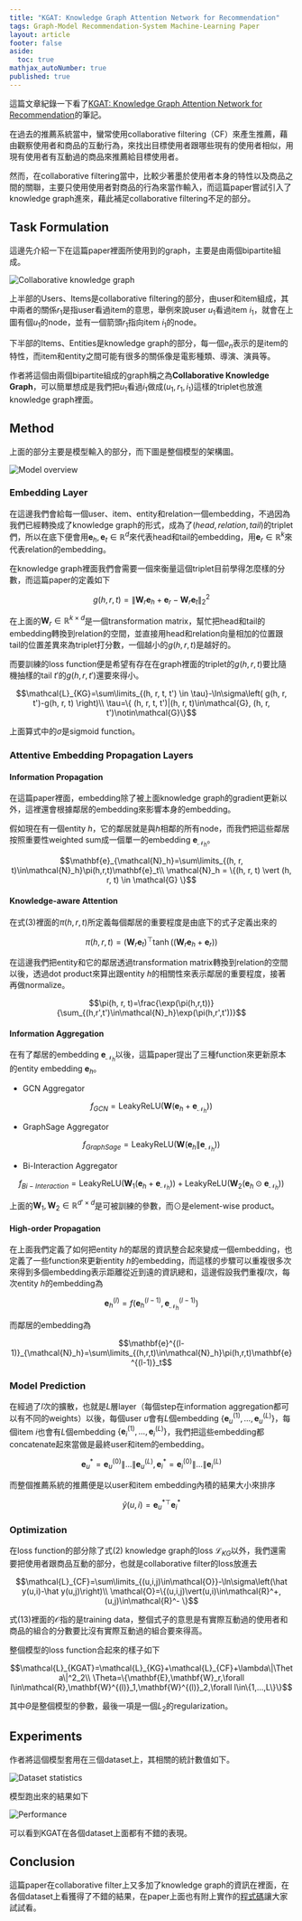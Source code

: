 ```yaml
---
title: "KGAT: Knowledge Graph Attention Network for Recommendation"
tags: Graph-Model Recommendation-System Machine-Learning Paper
layout: article
footer: false
aside:
  toc: true
mathjax_autoNumber: true
published: true
---
```


這篇文章紀錄一下看了[KGAT: Knowledge Graph Attention Network for Recommendation](https://arxiv.org/pdf/1905.07854.pdf)的筆記。

<!--more-->

在過去的推薦系統當中，蠻常使用collaborative filtering（CF）來產生推薦，藉由觀察使用者和商品的互動行為，來找出目標使用者跟哪些現有的使用者相似，用現有使用者有互動過的商品來推薦給目標使用者。

然而，在collaborative filtering當中，比較少著墨於使用者本身的特性以及商品之間的關聯，主要只使用使用者對商品的行為來當作輸入，而這篇paper嘗試引入了knowledge graph進來，藉此補足collaborative filtering不足的部分。

## Task Formulation

這邊先介紹一下在這篇paper裡面所使用到的graph，主要是由兩個bipartite組成。

![Collaborative knowledge graph](./collaborative_knowledge_graph.png)

上半部的Users、Items是collaborative filtering的部分，由user和item組成，其中兩者的關係$r_1$是指user看過item的意思，舉例來說user $u_1$看過item $i_1$，就會在上圖有個$u_1$的node，並有一個箭頭$r_1$指向item $i_1$的node。

下半部的Items、Entities是knowledge graph的部分，每一個$e_n$表示的是item的特性，而item和entity之間可能有很多的關係像是電影種類、導演、演員等。

作者將這個由兩個bipartite組成的graph稱之為**Collaborative Knowledge Graph**，可以簡單想成是我們把$u_1$看過$i_1$做成$(u_1, r_1, i_1)$這樣的triplet也放進knowledge graph裡面。

## Method

上面的部分主要是模型輸入的部分，而下圖是整個模型的架構圖。

![Model overview](./model_overview.png)

### Embedding Layer

在這邊我們會給每一個user、item、entity和relation一個embedding，不過因為我們已經轉換成了knowledge graph的形式，成為了$(head, relation, tail)$的triplet們，所以在底下便會用$\mathbf{e}_h, \mathbf{e}_t \in \mathbb{R}^d$來代表head和tail的embedding，用$\mathbf{e}_r\in\mathbb{R}^k$來代表relation的embedding。

在knowledge graph裡面我們會需要一個來衡量這個triplet目前學得怎麼樣的分數，而這篇paper的定義如下

$$g(h, r, t)=\left \| \mathbf{W}_r\mathbf{e}_h+\mathbf{e}_r-\mathbf{W}_r\mathbf{e}_t\right \|_2^2$$

在上面的$\mathbf{W}_r\in\mathbb{R}^{k\times d}$是一個transformation matrix，幫忙把head和tail的embedding轉換到relation的空間，並直接用head和relation向量相加的位置跟tail的位置差異來為triplet打分數，一個越小的$g(h, r, t)$是越好的。

而要訓練的loss function便是希望有存在在graph裡面的triplet的$g(h, r, t)$要比隨機抽樣的tail $t'$的$g(h, r, t')$還要來得小。

$$\mathcal{L}_{KG}=\sum\limits_{(h, r, t, t') \in \tau}-\ln\sigma\left( g(h, r, t')-g(h, r, t) \right)\\ \tau=\{ (h, r, t, t')|(h, r, t)\in\mathcal{G}, (h, r, t')\notin\mathcal{G}\}$$

上面算式中的$\sigma$是sigmoid function。

### Attentive Embedding Propagation Layers

#### Information Propagation

在這篇paper裡面，embedding除了被上面knowledge graph的gradient更新以外，這裡還會根據鄰居的embedding來影響本身的embedding。

假如現在有一個entity $h$，它的鄰居就是與$h$相鄰的所有node，而我們把這些鄰居按照重要性weighted sum成一個單一的embedding $\mathbf{e}_{\mathcal{N}_h}$。

$$\mathbf{e}_{\mathcal{N}_h}=\sum\limits_{(h, r, t)\in\mathcal{N}_h}\pi(h,r,t)\mathbf{e}_t\\ \mathcal{N}_h = \{(h, r, t) \vert (h, r, t) \in \mathcal{G} \}$$

#### Knowledge-aware Attention

在式$(3)$裡面的$\pi(h,r,t)$所定義每個鄰居的重要程度是由底下的式子定義出來的

$$\pi(h,r,t)=(\mathbf{W}_r\mathbf{e}_t)^\top\tanh\left((\mathbf{W}_r\mathbf{e}_h+\mathbf{e}_r)\right)$$

在這邊我們把entity和它的鄰居透過transformation matrix轉換到relation的空間以後，透過dot product來算出跟entity $h$的相關性來表示鄰居的重要程度，接著再做normalize。

$$\pi(h, r, t)=\frac{\exp(\pi(h,r,t))}{\sum_{(h,r',t')\in\mathcal{N}_h}\exp(\pi(h,r',t'))}$$

#### Information Aggregation

在有了鄰居的embedding $\mathbf{e}_{\mathcal{N}_h}$以後，這篇paper提出了三種function來更新原本的entity embedding $\mathbf{e}_h$。

* GCN Aggregator

$$f_{GCN}=\mathrm{LeakyReLU}\left( \mathbf{W}(\mathbf{e}_h+\mathbf{e}_{\mathcal{N}_h}) \right)$$

* GraphSage Aggregator

$$f_{GraphSage}=\mathrm{LeakyReLU}\left( \mathbf{W}(\mathbf{e}_h\|\mathbf{e}_{\mathcal{N}_h})\right)$$

* Bi-Interaction Aggregator

$$f_{Bi-Interaction}=\mathrm{LeakyReLU}\left(\mathbf{W}_1(\mathbf{e}_h+\mathbf{e}_{\mathcal{N}_h})\right)+\mathrm{LeakyReLU}\left(\mathbf{W}_2(\mathbf{e}_h\odot\mathbf{e}_{\mathcal{N}_h})\right)$$

上面的$\mathbf{W}_1,\mathbf{W}_2\in\mathbb{R}^{d'\times d}$是可被訓練的參數，而$\odot$是element-wise product。

#### High-order Propagation

在上面我們定義了如何把entity $h$的鄰居的資訊整合起來變成一個embedding，也定義了一些function來更新entity $h$的embedding，而這樣的步驟可以重複很多次來得到多個embedding表示距離從近到遠的資訊總和，這邊假設我們重複$l$次，每次entity $h$的embedding為

$$\mathbf{e}^{(l)}_h=f\left(\mathbf{e}^{(l-1)}_h,\mathbf{e}^{(l-1)}_{\mathcal{N}_h}\right)$$

而鄰居的embedding為

$$\mathbf{e}^{(l-1)}_{\mathcal{N}_h}=\sum\limits_{(h,r,t)\in\mathcal{N}_h}\pi(h,r,t)\mathbf{e}^{(l-1)}_t$$

### Model Prediction

在經過了$l$次的擴散，也就是$L$層layer（每個step在information aggregation都可以有不同的weights）以後，每個user $u$會有$L$個embedding $\{\mathbf{e}^{(1)}_u,...,\mathbf{e}^{(L)}_u\}$，每個item $i$也會有$L$個embedding $\{\mathbf{e}^{(1)}_i,...,\mathbf{e}^{(L)}_i\}$，我們把這些embedding都concatenate起來當做是最終user和item的embedding。

$$\mathbf{e}^*_u=\mathbf{e}^{(0)}_u\|...\|\mathbf{e}^{(L)}_u,\mathbf{e}^*_i=\mathbf{e}^{(0)}_i\|...\|\mathbf{e}^{(L)}_i$$

而整個推薦系統的推薦便是以user和item embedding內積的結果大小來排序

$$\hat y(u,i)=\mathbf{e}^{*\top}_u\mathbf{e}^*_i$$

### Optimization

在loss function的部分除了式$(2)$ knowledge graph的loss $\mathcal{L}_{KG}$以外，我們還需要把使用者跟商品互動的部分，也就是collaborative filter的loss放進去

$$\mathcal{L}_{CF}=\sum\limits_{(u,i,j)\in\mathcal{O}}-\ln\sigma\left(\hat y(u,i)-\hat y(u,j)\right)\\ \mathcal{O}=\{(u,i,j)\vert(u,i)\in\mathcal{R}^+,(u,j)\in\mathcal{R}^- \}$$

式$(13)$裡面的$\mathcal{O}$指的是training data，整個式子的意思是有實際互動過的使用者和商品的組合的分數要比沒有實際互動過的組合要來得高。

整個模型的loss function合起來的樣子如下

$$\mathcal{L}_{KGAT}=\mathcal{L}_{KG}+\mathcal{L}_{CF}+\lambda\|\Theta\|^2_2\\ \Theta=\{\mathbf{E},\mathbf{W}_r,\forall l\in\mathcal{R},\mathbf{W}^{(l)}_1,\mathbf{W}^{(l)}_2,\forall l\in\{1,...,L\}\}$$

其中$\Theta$是整個模型的參數，最後一項是一個$L_2$的regularization。

## Experiments

作者將這個模型套用在三個dataset上，其相關的統計數值如下。

![Dataset statistics](./dataset.png)

模型跑出來的結果如下

![Performance](./performance.png)

可以看到KGAT在各個dataset上面都有不錯的表現。

## Conclusion

這篇paper在collaborative filter上又多加了knowledge graph的資訊在裡面，在各個dataset上看獲得了不錯的結果，在paper上面也有附上實作的[程式碼](https://github.com/xiangwang1223/knowledge_graph_attention_network)讓大家試試看。

